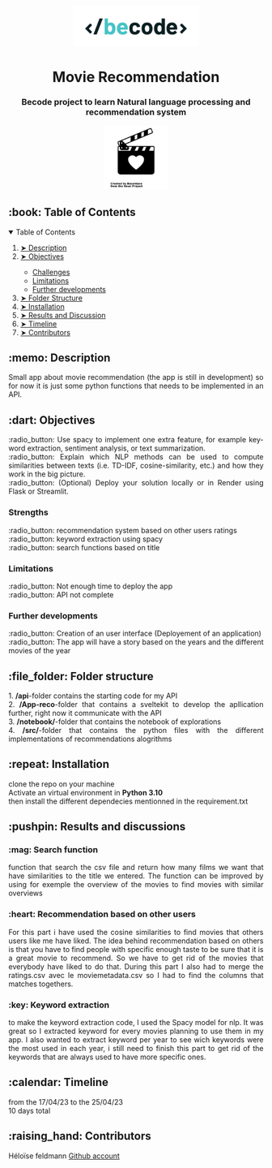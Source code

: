 <p align="center"> 
  <img src="./assets/BeCode_color.png" alt="Becode logo" width="250px">
</p>
<h1 align="center"> Movie Recommendation </h1>
<h3 align="center"> Becode project to learn Natural language processing and recommendation system </h3>

<p align="center"> 
  <img src="./assets/movies.png" alt="Sample signal" width="25%" height="25%">
</p>

<h2 id="table-of-contents"> :book: Table of Contents</h2>

<details open="open">
  <summary>Table of Contents</summary>
  <ol>
    <li><a href="#Description"> ➤ Description</a></li>
    <li><a href="#Objectives"> ➤ Objectives</a></li>
    <ul>
        <li><a href="#Strengths"> Challenges</a></li>
        <li><a href="#Limitations">Limitations</a></li>
        <li><a href="#Further developments">Further developments</a></li>
      </ul>
    <li><a href="#folder-structure"> ➤ Folder Structure</a></li>
    <li><a href="#installation"> ➤ Installation</a></li>
    <!-- <li><a href="#usage"> ➤ Usage</a></li> -->
    <li><a href="#Results-and-discussion"> ➤ Results and Discussion</a></li>
    <!-- <li><a href="#Visuals"> ➤ Visuals</a></li> -->
    <!--<li><a href="#experiments">Experiments</a></li>-->
    <li><a href="#Timeline"> ➤ Timeline</a></li>
    <li><a href="#contributors"> ➤ Contributors</a></li>
  </ol>
</details>

<h2 id="Description"> :memo: Description</h2>
    <p align="justify"> 
    Small app about movie recommendation (the app is still in development) so for now it is just some python functions that needs to be implemented in an API. </p>

<h2 id="Objectives"> :dart: Objectives</h2>
    <p align="justify">  
     :radio_button: Use spacy to implement one extra feature, for example key-word extraction, sentiment analysis, or text summarization.</br>
     :radio_button: Explain which NLP methods can be used to compute similarities between texts (i.e. TD-IDF, cosine-similarity, etc.) and how they work in the big picture.</br>
     :radio_button: (Optional) Deploy your solution locally or in Render using Flask or Streamlit. </br>
    </p>
    <h3 id="Strengths"> Strengths</h3>
        <p align="justify"> 
         :radio_button: recommendation system based on other users ratings</br>
         :radio_button: keyword extraction using spacy</br>
         :radio_button: search functions based on title</br>
        </p>
    <h3 id="Limitations"> Limitations </h3>
        <p align="justify"> 
        :radio_button: Not enough time to deploy the app</br>
        :radio_button: API not complete</br>
        </p>
    <h3 id="Further Developments"> Further developments</h3>
        <p align="justify"> 
        :radio_button: Creation of an user interface (Deployement of an application) </br>
        :radio_button: The app will have a story based on the years and the different movies of the year</br>
        </p>

<h2 id="folder-Structure"> :file_folder: Folder structure</h2>
    <p align="justify"> 
    1. <b>/api</b>-folder contains the starting code for my API</br>
    2. <b>/App-reco</b>-folder that contains a sveltekit to develop the apllication further, right now it communicate with the API </br>
    3. <b>/notebook/</b>-folder that contains the notebook of explorations  </br>
    4. <b>/src/</b>-folder that contains the python files with the different implementations of recommendations alogrithms</br>
    </p>

<h2 id="installation"> :repeat: Installation</h2>
    <p align="justify"> 
    clone the repo on your machine </br>
    Activate an virtual environment in <b>Python 3.10</b> </br>
    then install the different dependecies mentionned in the requirement.txt
    </p>

<h2 id="Results-and-discussion"> :pushpin: Results and discussions</h2>
    <h3 id="Optimization"> :mag: Search function</h3>
            <p align="justify"> function that search the csv file and return how many films we want that have similarities to the title we entered. The function can be improved by using for exemple the overview of the movies to find movies with similar overviews
            </p>
    <h3 id="forecasting"> :heart: Recommendation based on other users</h3>
            <p align="justify"> For this part i have used the cosine similarities to find movies that others users like me have liked. The idea behind recommendation based on others is that you have to find people with specific enough taste to be sure that it is a great movie to recommend. So we have to get rid of the movies that everybody have liked to do that. During this part I also had to merge the ratings.csv avec le moviemetadata.csv so I had to find the columns that matches togethers. 
            </p>
    <h3 id="together"> :key: Keyword extraction</h3>
            <p align="justify"> to make the keyword extraction code, I used the Spacy model for nlp. It was great so I extracted keyword for every movies planning to use them in my app. I also wanted to extract keyword per year to see wich keywords were the most used in each year, i still need to finish this part to get rid of the keywords that are always used to have more specific ones. 
            </p>


<h2 id="Timeline"> :calendar: Timeline</h2>
    <p align="justify"> 
    from the  17/04/23 to the 25/04/23 </br>
    10 days total
    </p>

<h2 id="Contributors"> :raising_hand: Contributors</h2>
    <p>Héloïse feldmann <a href="https://github.com/Yheloww">  Github account</a></p>
